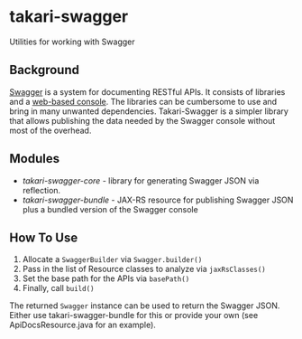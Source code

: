 # takari-swagger

Utilities for working with Swagger

## Background

[Swagger](http://swagger.io/) is a system for documenting RESTful APIs. It consists of libraries and a [web-based console](http://swagger.io/swagger-ui/). The libraries can be cumbersome to use and bring in many unwanted dependencies. Takari-Swagger is a simpler library that allows publishing the data needed by the Swagger console without most of the overhead.

## Modules

* *takari-swagger-core* - library for generating Swagger JSON via reflection. 
* *takari-swagger-bundle* - JAX-RS resource for publishing Swagger JSON plus a bundled version of the Swagger console

## How To Use

1. Allocate a `SwaggerBuilder` via `Swagger.builder()`
2. Pass in the list of Resource classes to analyze via `jaxRsClasses()`
3. Set the base path for the APIs via `basePath()`
4. Finally, call `build()`
 
The returned `Swagger` instance can be used to return the Swagger JSON. Either use takari-swagger-bundle for this or provide your own (see ApiDocsResource.java for an example).
